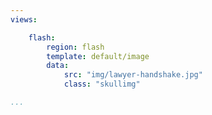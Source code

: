 ```yaml
---
views:

    flash:
        region: flash
        template: default/image
        data:
            src: "img/lawyer-handshake.jpg"
            class: "skullimg"

...
```

